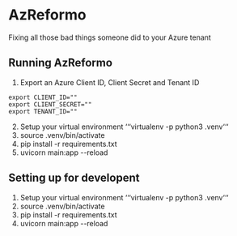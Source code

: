 # AzReformo
Fixing all those bad things someone did to your Azure tenant

## Running AzReformo
1. Export an Azure Client ID, Client Secret and Tenant ID
``` 
export CLIENT_ID=""
export CLIENT_SECRET=""
export TENANT_ID=""
```
2. Setup your virtual environment
‘‘‘virtualenv -p python3 .venv‘‘‘
3. source .venv/bin/activate
4. pip install -r requirements.txt
5. uvicorn main:app --reload


## Setting up for developent
1. Setup your virtual environment
‘‘‘virtualenv -p python3 .venv‘‘‘
2. source .venv/bin/activate
3. pip install -r requirements.txt
4. uvicorn main:app --reload